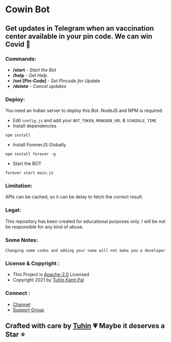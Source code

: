 # Cowin Bot

## Get updates in Telegram when an vaccination center available in your pin code. We can win Covid 🤝

### Commands:

- **/start** - _Start the Bot_
- **/help** - _Get Help_
- **/set [Pin-Code]** - _Set Pincode for Update_
- **/delete** - _Cancel updates_

### Deploy:

You need an Indian server to deploy this Bot. NodeJS and NPM is required.

- Edit `config.js` and add your `BOT_TOKEN`, `MONGODB_URL` & `SCHEDULE_TIME`
- Install dependencies

```
npm install
```

- Install ForeverJS Globally

```
npm install forever -g
```

- Start the BOT

```
forever start main.js
```

### Limitation:

APIs can be cached, so it can be delay to fetch the correct result.

### Legal:

This repository has been created for educational purposes only. I will be not be responsible for any kind of abuse.

### Some Notes:

```
Changing some codes and adding your name will not make you a developer
```

### License & Copyright :

- This Project is [Apache-2.0](https://github.com/cachecleanerjeet/Cowin-Bot/blob/main/LICENSE) Licensed
- Copyright 2021 by [Tuhin Kanti Pal](https://github.com/cachecleanerjeet)

### Connect :

- [Channel](https://telegram.dog/tprojects)
- [Support Group](https://telegram.dog/t_projects)

## Crafted with care by [Tuhin](https://github.com/cachecleanerjeet) 💗 Maybe it deserves a Star ⭐
